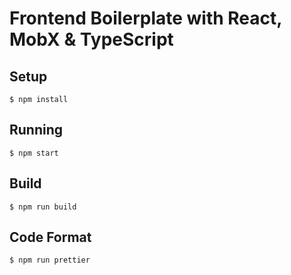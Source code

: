 # Frontend Boilerplate with React, MobX & TypeScript

## Setup

```
$ npm install
```

## Running

```
$ npm start
```

## Build

```
$ npm run build
```

## Code Format

```
$ npm run prettier
```
